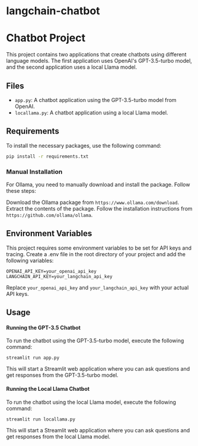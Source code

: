 # langchain-chatbot

# Chatbot Project

This project contains two applications that create chatbots using different language models. The first application uses OpenAI's GPT-3.5-turbo model, and the second application uses a local Llama model.

## Files

- `app.py`: A chatbot application using the GPT-3.5-turbo model from OpenAI.
- `locallama.py`: A chatbot application using a local Llama model.

## Requirements

To install the necessary packages, use the following command:

```bash
pip install -r requirements.txt
```

### Manual Installation
For Ollama, you need to manually download and install the package. Follow these steps:

Download the Ollama package from ``https://www.ollama.com/download``.
Extract the contents of the package.
Follow the installation instructions from ``https://github.com/ollama/ollama``.

## Environment Variables
This project requires some environment variables to be set for API keys and tracing. Create a .env file in the root directory of your project and add the following variables:
```
OPENAI_API_KEY=your_openai_api_key
LANGCHAIN_API_KEY=your_langchain_api_key
```
Replace `your_openai_api_key` and `your_langchain_api_key` with your actual API keys.

## Usage

#### Running the GPT-3.5 Chatbot
To run the chatbot using the GPT-3.5-turbo model, execute the following command:

```
streamlit run app.py
```
This will start a Streamlit web application where you can ask questions and get responses from the GPT-3.5-turbo model.

#### Running the Local Llama Chatbot
To run the chatbot using the local Llama model, execute the following command:
```
streamlit run locallama.py
```
This will start a Streamlit web application where you can ask questions and get responses from the local Llama model.


